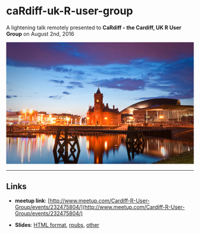 # caRdiff-uk-R-user-group

A lightening talk remotely presented to **CaRdiff - the Cardiff, UK R User Group** on August 2nd, 2016 

![](https://github.com/jasdumas/talks/raw/master/caRdiff-uk-open-gov-beer/img/cardiff.jpg)

_____


## Links

* **meetup link**: [http://www.meetup.com/Cardiff-R-User-Group/events/232475804/](http://www.meetup.com/Cardiff-R-User-Group/events/232475804/)


* **Slides**: [HTML format](https://htmlpreview.github.io/?https://github.com/jasdumas/talks/blob/master/caRdiff-uk-open-gov-beer/open-gov-beer.html), [rpubs](http://rpubs.com/jasdumas/caRdiff-uk-open-gov-beer), [other]()

